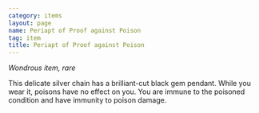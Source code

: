 ```yaml
---
category: items
layout: page
name: Periapt of Proof against Poison
tag: item
title: Periapt of Proof against Poison 
---
```

_Wondrous item, rare_ 

This delicate silver chain has a brilliant-cut black gem pendant. While you wear it, poisons have no effect on you. You are immune to the poisoned condition and have immunity to poison damage. 